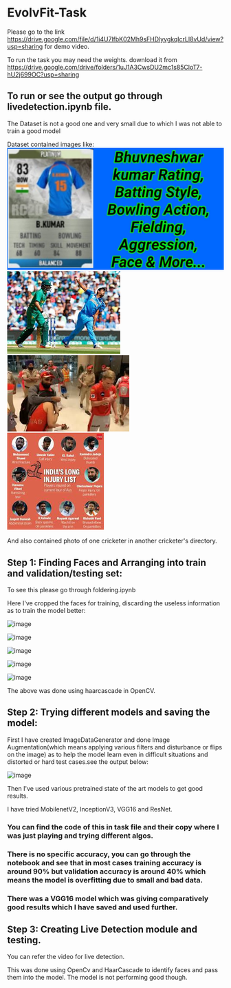 # EvolvFit-Task

Please go to the link https://drive.google.com/file/d/1i4U7lfbK02Mh9sFHDlyvgkqIcrLl8vUd/view?usp=sharing for demo video.

To run the task you may need the weights. download it from https://drive.google.com/drive/folders/1uJ1A3CwsDU2mc1s85CloT7-hU2j699OC?usp=sharing

## To run or see the output go through livedetection.ipynb file.

The Dataset is not a good one and very small due to which I was not able to train a good model

Dataset contained images like:
![alt text](https://github.com/raisinghanii/EvolvFit-Task/blob/master/images/bhuvneshwar_kumar/c965e47869.jpg)
![alt text](https://github.com/raisinghanii/EvolvFit-Task/blob/master/images/jasprit_bumrah/2751420e7e.jpg)
![alt text](https://github.com/raisinghanii/EvolvFit-Task/blob/master/images/mohammed_shami/fdae0c1962.jpg)
![alt text](https://github.com/raisinghanii/EvolvFit-Task/blob/master/images/ravindra_jadeja/e96843617c.jpg)

And also contained photo of one cricketer in another cricketer's directory.

## Step 1: Finding Faces and Arranging into train and validation/testing set:

To see this please go through foldering.ipynb

Here I've cropped the faces for training, discarding the useless information as to train the model better:

![image](https://user-images.githubusercontent.com/46864533/118836323-5e0d1480-b8e1-11eb-865e-f09ccf392b1d.png)

![image](https://user-images.githubusercontent.com/46864533/118835781-edfe8e80-b8e0-11eb-80d6-380dd06a061d.png)

![image](https://user-images.githubusercontent.com/46864533/118835856-fce54100-b8e0-11eb-9c74-d17fca0a4e37.png)

![image](https://user-images.githubusercontent.com/46864533/118835913-0a023000-b8e1-11eb-964d-446148e8bbea.png)

![image](https://user-images.githubusercontent.com/46864533/118836144-3d44bf00-b8e1-11eb-9dd3-978f31fce17f.png)

The above was done using haarcascade in OpenCV.

## Step 2: Trying different models and saving the model:

First I have created ImageDataGenerator and done Image Augmentation(which means applying various filters and disturbance or flips on the image) as to help the model learn even in difficult situations and distorted or hard test cases.see the output below:

![image](https://user-images.githubusercontent.com/46864533/118836929-f86d5800-b8e1-11eb-9eee-86a3fe2632ac.png)

Then I've used various pretrained state of the art models to get good results.

I have tried MobilenetV2, InceptionV3, VGG16 and ResNet.

### You can find the code of this in task file and their copy where I was just playing and trying different algos.

### There is no specific accuracy, you can go through the notebook and see that in most cases training accuracy is around 90% but validation accuracy is around 40% which means the model is overfitting due to small and bad data.

### There was a VGG16 model which was giving comparatively good results which I have saved and used further.

## Step 3: Creating Live Detection module and testing.

You can refer the video for live detection.

This was done using OpenCv and HaarCascade to identify faces and pass them into the model.
The model is not performing good though.
